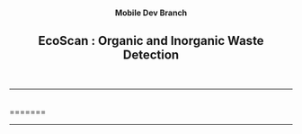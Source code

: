 <!-- PROJECT LOGO -->
<div align="center">

#### Mobile Dev Branch
## EcoScan : Organic and Inorganic Waste Detection

</div>
<br><hr><br>
=======
<br /><hr><br />
<div align="center">
